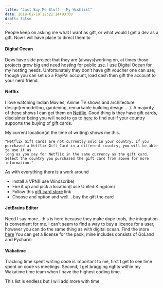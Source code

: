 ```yaml
---
title: "Just Buy Me Stuff - My Wishlist"
date: 2019-02-18T12:21:14+03:00
draft: false
---
```


People keep on asking me what I want as gift, or what would I get a dev as a gift. Now I will have place to direct them to

#### Digital Ocean
Devs have side project that they are (always)working on, at times those projects grow big and need hosting for public use. I use <a href="https://digitalocean.com">Digital Ocean</a> for my hosting needs. Unfortunately they don't have gift voucher one can use, though you can set up a PayPal account, load cash then gift the account to your nerd friend.

#### Netflix
I love watching Indian Movies, Anime TV shows and architecture design(remodelling, gardening, remarkable building design.... ). A majority of these shows I can get them on <a href="netflix.com">Netflix</a>. Good thing is they have gift cards, disclaimer being you will need to go to <a href="https://help.netflix.com/en/node/32950/">here</a> to find out if your country supports the buying of gift cards.

My current location(at the time of writing) shows me this.

```
"Netflix Gift Cards are not currently sold in your country. If you purchased a Netflix Gift Card in a different country, you will be able to use it as 
long as you pay for Netflix in the same currency as the gift card. Select the country you purchased the gift card from above for more information."
```

As with everything there is a work around

- Install a VPN(I use Windscribe)
- Fire it up and pick a location(I use United Kingdom)
- Follow this <a href="https://www.netflix.com/gift-cards">gift card store</a> link
- Choose and option and well... buy the gift the card


#### JetBrains Editor
Need I say more.. this is here because they make dope tools, the integration is convenient for me. I can't seem to find a way to buy a licence for a user, however you can do the same thing as with digital ocean. Find the store <a href="https://www.jetbrains.com/store/#edition=personal">here</a>
You can get a license for the pack, mine includes consists of GoLand and Pycharm

#### Wakatime
Tracking time spent writing code is important to me, first I get to see time spent on code vs meetings. Second, I get bragging rights within my Wakatime time team when I have the highest coding time.

This list is endless but I will add more with time